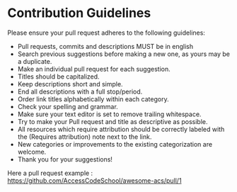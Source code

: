 Contribution Guidelines
=======================

Please ensure your pull request adheres to the following guidelines:

* Pull requests, commits and descriptions MUST be in english
* Search previous suggestions before making a new one, as yours may be a
duplicate.
* Make an individual pull request for each suggestion.
* Titles should be capitalized.
* Keep descriptions short and simple.
* End all descriptions with a full stop/period.
* Order link titles alphabetically within each category.
* Check your spelling and grammar.
* Make sure your text editor is set to remove trailing whitespace.
* Try to make your Pull request and title as descriptive as possible.
* All resources which require attribution should be correctly labeled with the
(Requires attribution) note next to the link.
* New categories or improvements to the existing categorization are welcome.
* Thank you for your suggestions!

Here a pull request example : https://github.com/AccessCodeSchool/awesome-acs/pull/1
